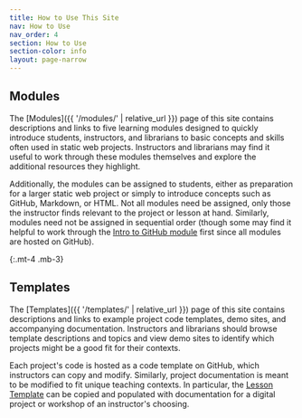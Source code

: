 ```yaml
---
title: How to Use This Site
nav: How to Use
nav_order: 4
section: How to Use
section-color: info
layout: page-narrow
---
```


## Modules

The [Modules]({{ '/modules/' | relative_url }}) page of this site contains descriptions and links to five learning modules designed to quickly introduce students, instructors, and librarians to basic concepts and skills often used in static web projects.
Instructors and librarians may find it useful to work through these modules themselves and explore the additional resources they highlight.

Additionally, the modules can be assigned to students, either as preparation for a larger static web project or simply to introduce concepts such as GitHub, Markdown, or HTML. 
Not all modules need be assigned, only those the instructor finds relevant to the project or lesson at hand.
Similarly, modules need not be assigned in sequential order (though some may find it helpful to work through the [Intro to GitHub module](https://github.com/learn-static/foundations-0-github) first since all modules are hosted on GitHub).

{:.mt-4 .mb-3}
## Templates

The [Templates]({{ '/templates/' | relative_url }}) page of this site contains descriptions and links to example project code templates, demo sites, and accompanying documentation. 
Instructors and librarians should browse template descriptions and topics and view demo sites to identify which projects might be a good fit for their contexts.

Each project's code is hosted as a code template on GitHub, which instructors can copy and modify.
Similarly, project documentation is meant to be modified to fit unique teaching contexts.
In particular, the [Lesson Template](https://github.com/learn-static/lesson-template) can be copied and populated with documentation for a digital project or workshop of an instructor's choosing.